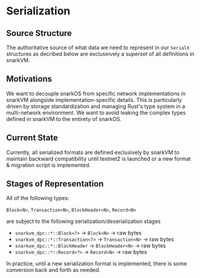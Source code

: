 # Serialization

## Source Structure

The authoritative source of what data we need to represent in our `SerialX` structures as decribed below are excluseively a superset of all definitions in snarkVM.

## Motivations

We want to decouple snarkOS from specific network implementations in snarkVM alongside implementation-specific details. This is particularly driven by storage standardization and managing Rust's type system in a multi-network environment. We want to avoid leaking the complex types defined in snarkVM to the entirety of snarkOS.

## Current State

Currently, all serialized formats are defined exclusively by snarkVM to maintain backward compatibility until testnet2 is launched or a new format & migration script is implemented.

## Stages of Representation

All of the following types:

`Block<N>`, `Transaction<N>`, `BlockHeader<N>`, `Record<N>`

are subject to the following serialization/deserialization stages

* `snarkvm_dpc::*::Block<?>` -> `Block<N>` -> raw bytes
* `snarkvm_dpc::*::Transaction<?>` -> `Transaction<N>` -> raw bytes
* `snarkvm_dpc::*::BlockHeader` -> `BlockHeader<N>` -> raw bytes
* `snarkvm_dpc::*::Record<?>` -> `Record<N>` -> raw bytes

In practice, until a new serialization format is implemented, there is some conversion back and forth as needed.
